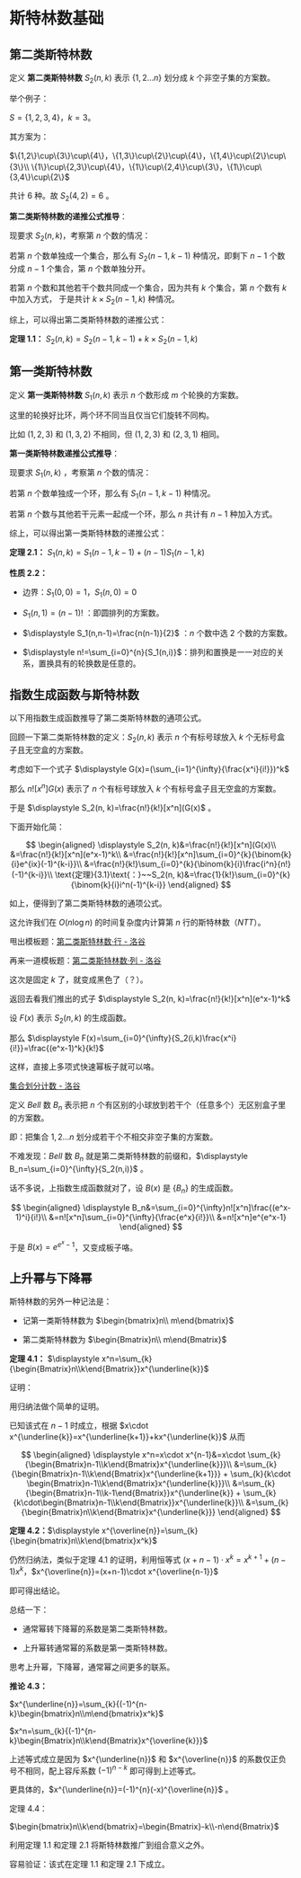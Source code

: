 # 斯特林数基础

## 第二类斯特林数

定义 **第二类斯特林数** $S_2(n,k)$ 表示 $\{1,2\dots n\}$ 划分成 $k$ 个非空子集的方案数。

举个例子：

$S=\{1,2,3,4\}$，$k=3$。

其方案为：

$\{1,2\}\cup\{3\}\cup\{4\}，\{1,3\}\cup\{2\}\cup\{4\}，\{1,4\}\cup\{2\}\cup\{3\}\\ \{1\}\cup\{2,3\}\cup\{4\}，\{1\}\cup\{2,4\}\cup\{3\}，\{1\}\cup\{3,4\}\cup\{2\}$

共计 $6$ 种。故 $S_2(4,2)=6$ 。

**第二类斯特林数的递推公式推导**：

现要求 $S_2(n,k)$，考察第 $n$ 个数的情况：

若第 $n$ 个数单独成一个集合，那么有 $S_2(n-1,k-1)$ 种情况，即剩下 $n-1$ 个数分成 $n-1$ 个集合，第 $n$ 个数单独分开。

若第 $n$ 个数和其他若干个数共同成一个集合，因为共有 $k$ 个集合，第 $n$ 个数有 $k$ 中加入方式， 于是共计 $k \times S_2(n-1,k)$ 种情况。

综上，可以得出第二类斯特林数的递推公式：

**定理 $1.1$：** $S_2(n,k)=S_2(n-1, k-1)+k\times S_2(n-1,k)$

## 第一类斯特林数

定义 **第一类斯特林数** $S_1(n,k)$ 表示 $n$ 个数形成 $m$ 个轮换的方案数。

这里的轮换好比环，两个环不同当且仅当它们旋转不同构。

比如 $(1,2,3)$ 和 $(1,3,2)$ 不相同，但 $(1,2,3)$ 和 $(2,3,1)$ 相同。

**第一类斯特林数递推公式推导**：

现要求 $S_1(n,k)$ ，考察第 $n$ 个数的情况：

若第 $n$ 个数单独成一个环，那么有 $S_1(n-1, k-1)$ 种情况。

若第 $n$ 个数与其他若干元素一起成一个环，那么 $n$ 共计有 $n-1$ 种加入方式。

综上，可以得出第一类斯特林数的递推公式：

**定理 $2.1$：** $S_1(n,k)=S_1(n-1,k-1)+(n-1)S_1(n - 1, k)$

**性质 $2.2$：**

- 边界：$S_1(0,0)=1$，$S_1(n,0)=0$

- $S_1(n,1)=(n-1)!$ ：即圆排列的方案数。

- $\displaystyle S_1(n,n-1)=\frac{n(n-1)}{2}$ ：$n$ 个数中选 $2$ 个数的方案数。

- $\displaystyle n!=\sum_{i=0}^{n}{S_1(n,i)}$：排列和置换是一一对应的关系，置换具有的轮换数是任意的。

## 指数生成函数与斯特林数

以下用指数生成函数推导了第二类斯特林数的通项公式。

回顾一下第二类斯特林数的定义：$S_2(n, k)$ 表示 $n$ 个有标号球放入 $k$ 个无标号盒子且无空盒的方案数。

考虑如下一个式子 $\displaystyle G(x)=(\sum_{i=1}^{\infty}{\frac{x^i}{i!}})^k$

那么 $n![x^n]G(x)$ 表示了 $n$ 个有标号球放入 $k$ 个有标号盒子且无空盒的方案数。

于是 $\displaystyle S_2(n, k)=\frac{n!}{k!}[x^n](G(x)$ 。

下面开始化简：

$$
\begin{aligned}
\displaystyle
S_2(n, k)&=\frac{n!}{k!}[x^n](G(x)\\
&=\frac{n!}{k!}[x^n](e^x-1)^k\\
&=\frac{n!}{k!}[x^n]\sum_{i=0}^{k}{\binom{k}{i}e^{ix}(-1)^{k-i}}\\
&=\frac{n!}{k!}\sum_{i=0}^{k}{\binom{k}{i}\frac{i^n}{n!}(-1)^{k-i}}\\
\text{定理}{3.1}\text{：}~~S_2(n, k)&=\frac{1}{k!}\sum_{i=0}^{k}{\binom{k}{i}i^n(-1)^{k-i}}
\end{aligned}
$$

如上，便得到了第二类斯特林数的通项公式。

这允许我们在 $O(n\log n)$ 的时间复杂度内计算第 $n$ 行的斯特林数（$NTT$）。

甩出模板题：[第二类斯特林数·行 - 洛谷](https://www.luogu.com.cn/problem/P5395)

再来一道模板题：[第二类斯特林数·列 - 洛谷](https://www.luogu.com.cn/problem/P5396)

这次是固定 $k$ 了，就变成黑色了（？）。

返回去看我们推出的式子 $\displaystyle S_2(n, k)=\frac{n!}{k!}[x^n](e^x-1)^k$

设 $F(x)$ 表示 $S_2(n,k)$ 的生成函数。

那么 $\displaystyle F(x)=\sum_{i=0}^{\infty}{S_2(i,k)\frac{x^i}{i!}}=\frac{(e^x-1)^k}{k!}$

这样，直接上多项式快速幂板子就可以咯。

[集合划分计数 - 洛谷](https://www.luogu.com.cn/problem/P5748)

定义 $Bell$ 数 $B_n$ 表示把 $n$ 个有区别的小球放到若干个（任意多个）无区别盒子里的方案数。

 即：把集合 ${1,2\dots n}$ 划分成若干个不相交非空子集的方案数。

不难发现：$Bell$ 数 $B_n$ 就是第二类斯特林数的前缀和，$\displaystyle B_n=\sum_{i=0}^{\infty}{S_2(n,i)}$ 。

话不多说，上指数生成函数就对了，设 $B(x)$ 是 $\{B_n\}$ 的生成函数。

$$
\begin{aligned}
\displaystyle B_n&=\sum_{i=0}^{\infty}n![x^n]\frac{(e^x-1)^i}{i!}\\
&=n![x^n]\sum_{i=0}^{\infty}{\frac{e^x}{i!}}\\
&=n![x^n]e^{e^x-1}
\end{aligned}
$$

于是 $\displaystyle B(x)=e^{e^x−1}$，又变成板子咯。

## 上升幂与下降幂

斯特林数的另外一种记法是：

- 记第一类斯特林数为 $\begin{bmatrix}n\\ m\end{bmatrix}$

- 第二类斯特林数为 $\begin{Bmatrix}n\\ m\end{Bmatrix}$

**定理 $4.1$：** $\displaystyle x^n=\sum_{k}{\begin{Bmatrix}n\\k\end{Bmatrix}}x^{\underline{k}}$

证明：

用归纳法做个简单的证明。

已知该式在 $n-1$ 时成立，根据 $x\cdot x^{\underline{k}}=x^{\underline{k+1}}+kx^{\underline{k}}$
从而

$$
\begin{aligned}
\displaystyle
x^n=x\cdot x^{n-1}&=x\cdot \sum_{k}{\begin{Bmatrix}n-1\\k\end{Bmatrix}x^{\underline{k}}}\\
&=\sum_{k}{\begin{Bmatrix}n-1\\k\end{Bmatrix}x^{\underline{k+1}}}
+
\sum_{k}{k\cdot \begin{Bmatrix}n-1\\k\end{Bmatrix}x^{\underline{k}}}\\
&=\sum_{k}{\begin{Bmatrix}n-1\\k-1\end{Bmatrix}}x^{\underline{k}}
+
\sum_{k}{k\cdot\begin{Bmatrix}n-1\\k\end{Bmatrix}}x^{\underline{k}}\\
&=\sum_{k}{\begin{Bmatrix}n\\k\end{Bmatrix}x^{\underline{k}}}
\end{aligned}
$$

**定理 $4.2$：**$\displaystyle x^{\overline{n}}=\sum_{k}{\begin{bmatrix}n\\k\end{bmatrix}x^k}$

仍然归纳法，类似于定理 $4.1$ 的证明，利用恒等式 $(x+n-1)\cdot x^{k}=x^{k+1}+(n-1)x^k$，$x^{\overline{n}}=(x+n-1)\cdot x^{\overline{n-1}}$

即可得出结论。

总结一下：

- 通常幂转下降幂的系数是第二类斯特林数。

- 上升幂转通常幂的系数是第一类斯特林数。

思考上升幂，下降幂，通常幂之间更多的联系。

**推论 $4.3$：**

$x^{\underline{n}}=\sum_{k}{(-1)^{n-k}\begin{bmatrix}n\\m\end{bmatrix}x^k}$

$x^n=\sum_{k}{(-1)^{n-k}\begin{Bmatrix}n\\k\end{Bmatrix}x^{\overline{k}}}$

上述等式成立是因为 $x^{\underline{n}}$ 和 $x^{\overline{n}}$ 的系数仅正负号不相同，配上容斥系数 $(-1)^{n-k}$ 即可得到上述等式。

更具体的，$x^{\underline{n}}=(-1)^{n}(-x)^{\overline{n}}$ 。

定理 $4.4$：

$\begin{bmatrix}n\\k\end{bmatrix}=\begin{Bmatrix}-k\\-n\end{Bmatrix}$

利用定理 $1.1$ 和定理 $2.1$ 将斯特林数推广到组合意义之外。

容易验证：该式在定理 $1.1$ 和定理 $2.1$ 下成立。

 
